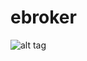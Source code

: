 # ebroker

![alt tag](https://raw.githubusercontent.com/he--/ebroker/master/ebroker/WebContent/imagens/prtSc.png)

